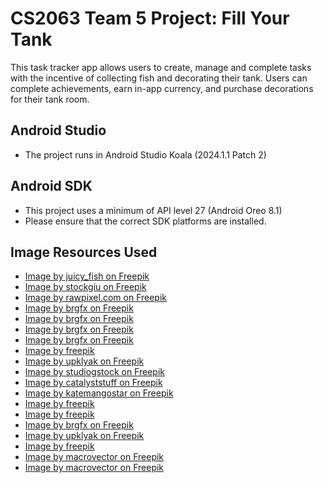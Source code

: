 # CS2063 Team 5 Project: Fill Your Tank
This task tracker app allows users to create, manage and complete tasks with the incentive of collecting fish and decorating their tank. Users can complete achievements, earn in-app currency, and purchase decorations for their tank room.

## Android Studio
* The project runs in Android Studio Koala (2024.1.1 Patch 2)

## Android SDK
* This project uses a minimum of API level 27 (Android Oreo 8.1)
* Please ensure that the correct SDK platforms are installed.

## Image Resources Used
* <a href="https://www.freepik.com/free-vector/star-cartoon-style_92625195.htm#fromView=search&page=1&position=1&uuid=7692dce8-78f0-492d-9d35-7a073eda221c">Image by juicy_fish on Freepik</a>
* <a href="https://www.freepik.com/free-vector/dog-cartoon_5039168.htm#fromView=search&page=1&position=1&uuid=082523e2-7f6c-4823-a25f-48bf60fddce0&new_detail=true">Image by stockgiu on Freepik</a>
* <a href="https://www.freepik.com/free-vector/devices_2945063.htm#fromView=search&page=2&position=49&uuid=86425ca8-be46-4d88-aabc-53e4d102b31b&new_detail=true">Image by rawpixel.com on Freepik</a>
* <a href="https://www.freepik.com/free-vector/potted-plant-hanging-wall_4771152.htm#fromView=search&page=1&position=34&uuid=fb614ce8-db90-4724-967a-ec994a4a2cee&new_detail=true">Image by brgfx on Freepik</a>
* <a href="https://www.freepik.com/free-vector/plant-wooden-pot_4932777.htm#fromView=search&page=1&position=6&uuid=71ebb792-dbd6-4963-b55e-84bd7143e134&new_detail=true">Image by brgfx on Freepik</a>
* <a href="https://www.freepik.com/free-vector/collision-balls-white-background_28813964.htm#fromView=search&page=1&position=1&uuid=f22caa25-f99f-4dd5-97ed-63817b8643c2&new_detail=true">Image by brgfx on Freepik</a>
* <a href="https://www.freepik.com/free-vector/desk-lamp-gray-color-white-background_22743793.htm#fromView=search&page=1&position=2&uuid=6928718a-9a60-4f76-bd1f-8e7752b88dbd&new_detail=true">Image by brgfx on Freepik</a>
* <a href="https://www.freepik.com/free-vector/snowball-background_1426074.htm#fromView=search&page=1&position=9&uuid=c4bad7b2-86b5-467b-9b24-32711e604427&new_detail=true">Image by freepik</a>
* <a href="https://www.freepik.com/free-vector/sand-castles-set-isolated-white-background_199817623.htm#fromView=search&page=1&position=11&uuid=c449efe7-34c2-44a4-a8e3-2ed33b594bd5&new_detail=true">Image by upklyak on Freepik</a>
* <a href="https://www.freepik.com/free-vector/sea-life-seaweed-illustration_169534016.htm#fromView=search&page=1&position=12&uuid=62b9c9c0-4400-48f5-9c16-2a5fc4b85474&new_detail=true">Image by studiogstock on Freepik</a>
* <a href="https://www.freepik.com/free-vector/cute-diver-holding-treasure-cartoon-vector-icon-illustration-science-object-icon-isolated-flat_152154109.htm#fromView=search&page=1&position=50&uuid=cdffa2e2-5882-4d7f-b0b7-86da8cede2bc&new_detail=true">Image by catalyststuff on Freepik</a>
* <a href="https://www.freepik.com/free-vector/smiling-cactus-character-wearing-sunglasses-neon-sign_4553916.htm#fromView=search&page=1&position=52&uuid=0500162a-817d-4261-97e2-b36ef9e97da1&new_detail=true">Image by katemangostar on Freepik</a>
* <a href="https://www.freepik.com/free-vector/hand-drawn-flat-design-stack-books_24489690.htm#fromView=search&page=1&position=23&uuid=99420993-c7fe-4824-9c52-4e41815c4797&new_detail=true">Image by freepik</a>
* <a href="https://www.freepik.com/free-vector/boat-inside-bottle_879678.htm#fromView=search&page=1&position=0&uuid=f92a9f79-ac52-41c0-b63d-df45778d50c7&new_detail=true">Image by freepik</a>
* <a href="https://www.freepik.com/free-vector/cute-squid-listening-radio_30979040.htm#fromView=search&page=1&position=7&uuid=7293699f-0a2b-4a48-8e66-b65670d85b01&new_detail=true">Image by brgfx on Freepik</a>
* <a href="https://www.freepik.com/free-vector/plush-animals-funny-soft-toys-children_18481946.htm#fromView=search&page=1&position=16&uuid=661d6d18-7f70-40b3-8035-1d9b0491acc4&new_detail=true">Image by upklyak on Freepik</a>
* <a href="https://www.freepik.com/free-vector/hand-drawn-treasure-box-collection_2566737.htm#fromView=search&page=1&position=35&uuid=193e0be1-7591-407f-aa74-4d23ddbf4aef&new_detail=true">Image by freepik</a>
* <a href="https://www.freepik.com/free-vector/aquarium-fish-set-underwater-diving-fishes-isolated-white-background-color-sea-animal-illustration_13422901.htm#fromView=image_search_similar&page=5&position=10&uuid=cf61483a-14fc-4929-bd41-bbfc416cd2df">Image by macrovector on Freepik</a>
* <a href="https://www.freepik.com/free-vector/aquarium-underwater-cartoon-set_5971408.htm#fromView=image_search_similar&page=1&position=1&uuid=cf61483a-14fc-4929-bd41-bbfc416cd2df">Image by macrovector on Freepik</a>
